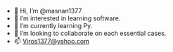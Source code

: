 - 👋 Hi, I’m @masnan1377
- 👀 I’m interested in learning software.
- 🌱 I’m currently learning Py.
- 💞️ I’m looking to collaborate on each essential cases.
- 📫 Viros1377@yahoo.com

<!---
masnan1377/masnan1377 is a ✨ special ✨ repository because its `README.md` (this file) appears on your GitHub profile.
You can click the Preview link to take a look at your changes.
--->
